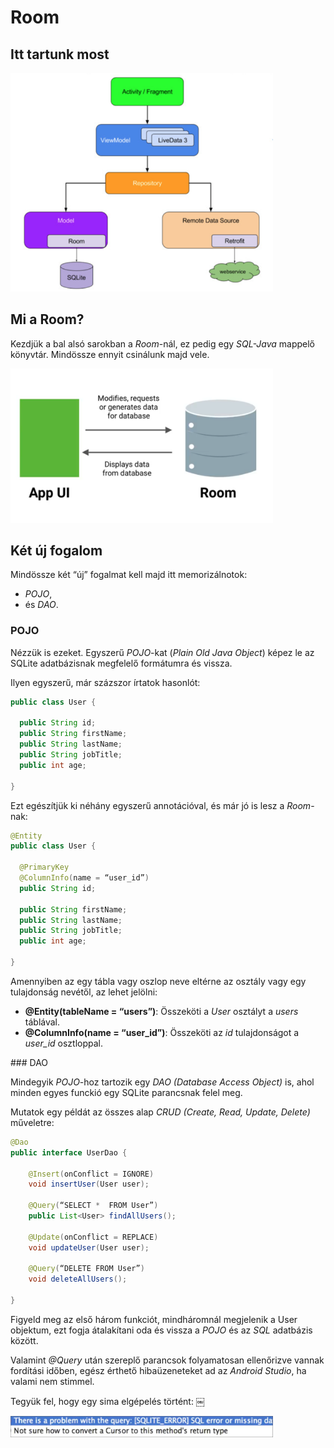 # Room

## Itt tartunk most

<img src="https://raw.githubusercontent.com/AppCraft-Projects/hwsw-android-docs/master/img/architecture-components-full-room.png" width="420">

## Mi a Room?

Kezdjük a bal alsó sarokban a *Room*-nál, ez pedig egy *SQL-Java* mappelő könyvtár. Mindössze ennyit csinálunk majd vele.

<img src="https://raw.githubusercontent.com/AppCraft-Projects/hwsw-android-docs/master/img/appui_room.png" width="420">

## Két új fogalom

Mindössze két “új” fogalmat kell majd itt memorizálnotok:

* *POJO*,
* és *DAO*.

### POJO

Nézzük is ezeket. Egyszerű *POJO*-kat (*Plain Old Java Object*) képez le az SQLite adatbázisnak megfelelő formátumra és vissza.

Ilyen egyszerű, már százszor írtatok hasonlót:
```java
public class User {

  public String id; 
  public String firstName; 
  public String lastName; 
  public String jobTitle; 
  public int age; 

}
```

Ezt egészítjük ki néhány egyszerű annotációval, és már jó is lesz a *Room*-nak:

```java
@Entity 
public class User { 

  @PrimaryKey
  @ColumnInfo(name = “user_id”) 
  public String id; 

  public String firstName; 
  public String lastName; 
  public String jobTitle; 
  public int age; 

}
```

Amennyiben az egy tábla vagy oszlop neve eltérne az osztály vagy egy tulajdonság nevétől, az lehet jelölni:

* **@Entity(tableName = “users”)**: Összeköti a *User* osztályt a *users* táblával.
* **@ColumnInfo(name = “user_id”)**: Összeköti az *id* tulajdonságot a *user_id* osztloppal.

### DAO

Mindegyik *POJO*-hoz tartozik egy *DAO (Database Access Object)* is, ahol minden egyes funckió egy SQLite parancsnak felel meg.

Mutatok egy példát az összes alap *CRUD (Create, Read, Update, Delete)* műveletre:

```java
@Dao 
public interface UserDao {

    @Insert(onConflict = IGNORE)
    void insertUser(User user);

    @Query(“SELECT *  FROM User”)
    public List<User> findAllUsers();

    @Update(onConflict = REPLACE)
    void updateUser(User user);

    @Query(“DELETE FROM User”)
    void deleteAllUsers();

}
```

Figyeld meg az első három funkciót, mindháromnál megjelenik a User objektum, ezt fogja átalakítani oda és vissza a *POJO* és az *SQL* adatbázis között.

Valamint *@Query* után szereplő parancsok folyamatosan ellenőrizve vannak fordítási időben, egész érthető hibaüzeneteket ad az *Android Studio*, ha valami nem stimmel.

Tegyük fel, hogy egy sima elgépelés történt: ￼

<img src="https://raw.githubusercontent.com/AppCraft-Projects/hwsw-android-docs/master/img/room-error.png" width="420">
